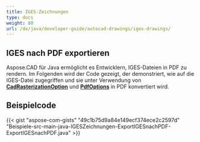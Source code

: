 ```yaml
---
title: IGES-Zeichnungen
type: docs
weight: 80
url: /de/java/developer-guide/autocad-drawings/iges-drawings/
---
```


## **IGES nach PDF exportieren**

Aspose.CAD für Java ermöglicht es Entwicklern, IGES-Dateien in PDF zu rendern. Im Folgenden wird der Code gezeigt, der demonstriert, wie auf die IGES-Datei zugegriffen und sie unter Verwendung von [**CadRasterizationOption**](https://reference.aspose.com/cad/java/com.aspose.cad.imageoptions/CadRasterizationOptions) und [**PdfOptions**](https://reference.aspose.com/cad/java/com.aspose.cad.imageoptions/PdfOptions) in PDF konvertiert wird.

## Beispielcode

{{< gist "aspose-com-gists" "49c1b75d9a84e149ecf374ece2c2597d" "Beispiele-src-main-java-IGESZeichnungen-ExportIGESnachPDF-ExportIGESnachPDF.java" >}}
